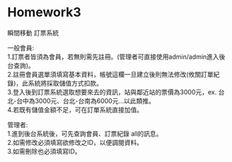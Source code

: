 # Homework3
瞬間移動 訂票系統<br>

一般會員:<br>
1.訂票者皆須為會員，若無則需先註冊。(管理者可直接使用admin/admin進入後台查詢)。<br>
2.註冊會員選單須填寫基本資料，帳號這欄一旦建立後則無法修改(攸關訂單紀錄)，此系統將採取儲值方式扣款。<br>
3.登入後到訂票系統選取想要來去的資訊，站與鄰近站的票價為3000元，ex. 台北-台中為3000元、台北-台南為6000元...以此類推。<br>
4.若既有儲值金額不足，可在訂單系統直接加值。<br>

管理者:<br>
1.進到後台系統後，可先查詢會員、訂票紀錄 all的訊息。<br>
2.如需修改必須填寫欲修改之ID，以便調閱資料。<br>
3.如需刪除也必須填寫ID。<br>
